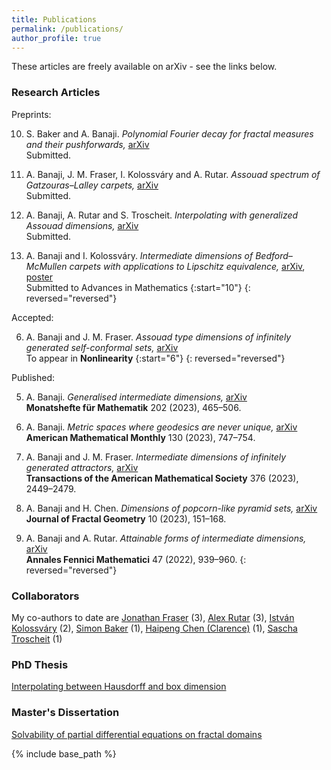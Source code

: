 ```yaml
---
title: Publications
permalink: /publications/
author_profile: true
---
```


These articles are freely available on arXiv - see the links below. 

### Research Articles

Preprints: 

10. S. Baker and A. Banaji. *Polynomial Fourier decay for fractal measures and their pushforwards,* [arXiv](https://arxiv.org/abs/2401.01241)  
Submitted. 

9. A. Banaji, J. M. Fraser, I. Kolossváry and A. Rutar. *Assouad spectrum of Gatzouras–Lalley carpets,* [arXiv](https://arxiv.org/abs/2401.07168)  
Submitted. 

8. A. Banaji, A. Rutar and S. Troscheit. *Interpolating with generalized Assouad dimensions,* [arXiv](https://arxiv.org/abs/2308.12975)  
Submitted. 

7. A. Banaji and I. Kolossváry. *Intermediate dimensions of Bedford–McMullen carpets with applications to Lipschitz equivalence,* [arXiv](https://arxiv.org/abs/2111.05625), [poster](https://amlan-banaji.github.io/files/BristolCarpetsPoster.pdf)  
Submitted to Advances in Mathematics
{:start="10"}
{: reversed="reversed"}

Accepted:

6. A. Banaji and J. M. Fraser. *Assouad type dimensions of infinitely generated self-conformal sets,* [arXiv](https://arxiv.org/abs/2207.11611)  
To appear in **Nonlinearity**
{:start="6"}
{: reversed="reversed"}

Published: 

5. A. Banaji. *Generalised intermediate dimensions,* [arXiv](https://arxiv.org/abs/2011.08613)  
**Monatshefte für Mathematik** 202 (2023), 465–506. 

4. A. Banaji. *Metric spaces where geodesics are never unique,* [arXiv](https://arxiv.org/abs/2209.00598)  
**American Mathematical Monthly** 130 (2023), 747–754. 

3. A. Banaji and J. M. Fraser. *Intermediate dimensions of infinitely generated attractors,* [arXiv](https://arxiv.org/abs/2104.15133)  
**Transactions of the American Mathematical Society** 376 (2023), 2449–2479. 

2. A. Banaji and H. Chen. *Dimensions of popcorn-like pyramid sets,* [arXiv](https://arxiv.org/abs/2212.06961)  
**Journal of Fractal Geometry** 10 (2023), 151–168. 

1. A. Banaji and A. Rutar. *Attainable forms of intermediate dimensions,* [arXiv](https://arxiv.org/abs/2111.14678)  
**Annales Fennici Mathematici** 47 (2022), 939–960. 
{: reversed="reversed"}

### Collaborators

My co-authors to date are [Jonathan Fraser](https://jonathan-fraser.github.io/homepage/) (3), [Alex Rutar](https://rutar.org/) (3), [István Kolossváry](https://www.st-andrews.ac.uk/mathematics-statistics/people/itk1/) (2), [Simon Baker](https://simonbakermaths.wordpress.com/) (1), [Haipeng Chen (Clarence)](https://sites.google.com/view/hpchen0703/clarence-chens-personal-homepage) (1), [Sascha Troscheit](https://www.troscheit.eu/) (1) 

### PhD Thesis 

[Interpolating between Hausdorff and box dimension](https://amlan-banaji.github.io/files/Thesis-Amlan-Banaji.pdf)

### Master's Dissertation

[Solvability of partial differential equations on fractal domains](https://amlan-banaji.github.io/files/dissweb1.pdf) 

{% include base_path %}
